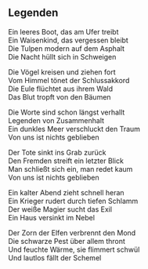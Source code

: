 ## Legenden

Ein leeres Boot, das am Ufer treibt  
Ein Waisenkind, das vergessen bleibt  
Die Tulpen modern auf dem Asphalt  
Die Nacht hüllt sich in Schweigen

Die Vögel kreisen und ziehen fort  
Vom Himmel tönet der Schlussakkord  
Die Eule flüchtet aus ihrem Wald  
Das Blut tropft von den Bäumen

Die Worte sind schon längst verhallt  
Legenden von Zusammenhalt  
Ein dunkles Meer verschluckt den Traum  
Von uns ist nichts geblieben

Der Tote sinkt ins Grab zurück  
Den Fremden streift ein letzter Blick  
Man schließt sich ein, man redet kaum  
Von uns ist nichts geblieben

Ein kalter Abend zieht schnell heran  
Ein Krieger rudert durch tiefen Schlamm  
Der weiße Magier sucht das Exil  
Ein Haus versinkt im Nebel

Der Zorn der Elfen verbrennt den Mond  
Die schwarze Pest über allem thront  
Und feuchte Wärme, sie flimmert schwül  
Und lautlos fällt der Schemel
